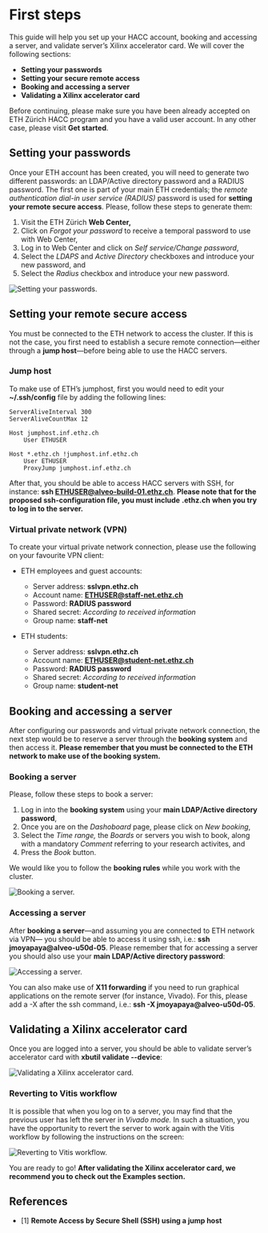 # First steps
This guide will help you set up your HACC account, booking and accessing a server, and validate server’s Xilinx accelerator card. We will cover the following sections:

* **Setting your passwords**
* **Setting your secure remote access**
* **Booking and accessing a server**
* **Validating a Xilinx accelerator card** 

Before continuing, please make sure you have been already accepted on ETH Zürich HACC program and you have a valid user account. In any other case, please visit **Get started**.

## Setting your passwords
Once your ETH account has been created, you will need to generate two different passwords: an LDAP/Active directory password and a RADIUS password. The first one is part of your main ETH credentials; the *remote authentication dial-in user service (RADIUS)* password is used for **setting your remote secure access**. Please, follow these steps to generate them:

1. Visit the ETH Zürich **Web Center,**
2. Click on *Forgot your password* to receive a temporal password to use with Web Center,
3. Log in to Web Center and click on *Self service/Change password*,
4. Select the *LDAPS* and *Active Directory* checkboxes and introduce your new password, and
5. Select the *Radius* checkbox and introduce your new password.

![Setting your passwords.](./passwords.png "Setting your passwords.")

## Setting your remote secure access
You must be connected to the ETH network to access the cluster. If this is not the case, you first need to establish a secure remote connection—either through a **jump host**—before being able to use the HACC servers.

### Jump host
To make use of ETH’s jumphost, first you would need to edit your **~/.ssh/config** file by adding the following lines:

```
ServerAliveInterval 300
ServerAliveCountMax 12

Host jumphost.inf.ethz.ch
    User ETHUSER

Host *.ethz.ch !jumphost.inf.ethz.ch
    User ETHUSER
    ProxyJump jumphost.inf.ethz.ch
```

After that, you should be able to access HACC servers with SSH, for instance: **ssh ETHUSER@alveo-build-01.ethz.ch**. **Please note that for the proposed ssh-configuration file, you must include** **.ethz.ch** **when you try to log in to the server.**

### Virtual private network (VPN)
To create your virtual private network connection, please use the following on your favourite VPN client: 

* ETH employees and guest accounts:
    * Server address: **sslvpn.ethz.ch**
    * Account name: **ETHUSER@staff-net.ethz.ch**
    * Password: **RADIUS password**
    * Shared secret: *According to received information*
    * Group name: **staff-net**

* ETH students:
    * Server address: **sslvpn.ethz.ch**
    * Account name: **ETHUSER@student-net.ethz.ch**
    * Password: **RADIUS password**
    * Shared secret: *According to received information*
    * Group name: **student-net**

## Booking and accessing a server
After configuring our passwords and virtual private network connection, the next step would be to reserve a server through the **booking system** and then access it. **Please remember that you must be connected to the ETH network to make use of the booking system.**

### Booking a server
Please, follow these steps to book a server:

1. Log in into the **booking system** using your **main LDAP/Active directory password**,
2. Once you are on the *Dashoboard* page, please click on *New booking*,
3. Select the *Time range,* the *Boards* or servers you wish to book, along with a mandatory *Comment* referring to your research activites, and
4. Press the *Book* button.

We would like you to follow the **booking rules** while you work with the cluster.

![Booking a server.](./booking-a-server.png "Booking a server.")

### Accessing a server
After **booking a server**—and assuming you are connected to ETH network via VPN— you should be able to access it using ssh, i.e.: **ssh jmoyapaya@alveo-u50d-05**. Please remember that for accessing a server you should also use your **main LDAP/Active directory password**:

![Accessing a server.](./accessing-a-server.png "Accessing a server.")

You can also make use of **X11 forwarding** if you need to run graphical applications on the remote server (for instance, Vivado). For this, please add a -X after the ssh command, i.e.: **ssh -X jmoyapaya@alveo-u50d-05**.

## Validating a Xilinx accelerator card
Once you are logged into a server, you should be able to validate server’s accelerator card with **xbutil validate --device**:

![Validating a Xilinx accelerator card.](./validating-a-xilinx-accelerator-card.png "Validating a Xilinx accelerator card.")

### Reverting to Vitis workflow
It is possible that when you log on to a server, you may find that the previous user has left the server in *Vivado mode.* In such a situation, you have the opportunity to revert the server to work again with the Vitis workflow by following the instructions on the screen:

![Reverting to Vitis workflow.](./reverting-to-vitits-workflow.png "Reverting to Vitis workflow.")

You are ready to go! **After validating the Xilinx accelerator card, we recommend you to check out the **Examples** section.**

## References
* [1] **Remote Access by Secure Shell (SSH) using a jump host**
